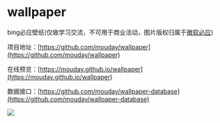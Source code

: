 # wallpaper

bing必应壁纸(仅做学习交流，不可用于商业活动，图片版权归属于[微软必应](https://cn.bing.com/))

项目地址：[https://github.com/mouday/wallpaper](https://github.com/mouday/wallpaper)

在线预览：[https://mouday.github.io/wallpaper](https://mouday.github.io/wallpaper)

数据接口：[https://github.com/mouday/wallpaper-database](https://github.com/mouday/wallpaper-database)

![](img/wallpaper.png)
